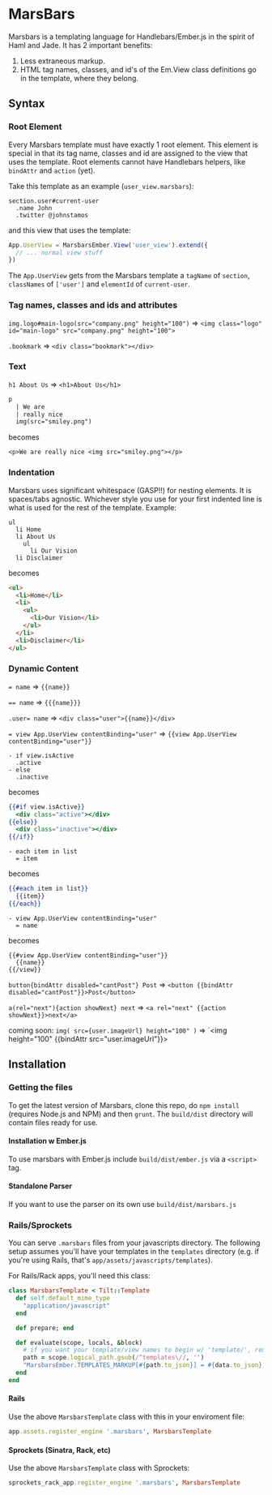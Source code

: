 # MarsBars

Marsbars is a templating language for Handlebars/Ember.js in the spirit of Haml and Jade. It has 2 important benefits:

1. Less extraneous markup.
2. HTML tag names, classes, and id's of the Em.View class definitions go in the template, where they belong.

## Syntax

### Root Element

Every Marsbars template must have exactly 1 root element. This element is special in that its tag name, classes and id are assigned to the view that uses the template. Root elements cannot have Handlebars helpers, like `bindAttr` and `action` (yet).

Take this template as an example (`user_view.marsbars`):

```
section.user#current-user
  .name John
  .twitter @johnstamos
```

and this view that uses the template:

```javascript
App.UserView = MarsbarsEmber.View('user_view').extend({
  // ... normal view stuff
})
```

The `App.UserView` gets from the Marsbars template a `tagName` of `section`, `classNames` of `['user']` and `elementId` of `current-user`.

### Tag names, classes and ids and attributes

`img.logo#main-logo(src="company.png" height="100")` => `<img class="logo" id="main-logo" src="company.png" height="100">`

`.bookmark` => `<div class="bookmark"></div>`

### Text

`h1 About Us` => `<h1>About Us</h1>`

```html
p
  | We are
  | really nice
  img(src="smiley.png")
```

becomes

`<p>We are really nice <img src="smiley.png"></p>`

### Indentation

Marsbars uses significant whitespace (GASP!!) for nesting elements. It is spaces/tabs agnostic. Whichever style you use for your first indented line is what is used for the rest of the template. Example:

```
ul
  li Home
  li About Us
    ul
      li Our Vision
  li Disclaimer
```

becomes

```html
<ul>
  <li>Home</li>
  <li>
    <ul>
      <li>Our Vision</li>
    </ul>
  </li>
  <li>Disclaimer</li>
</ul>
```

### Dynamic Content

`= name` => `{{name}}`

`== name` => `{{{name}}}`

`.user= name` => `<div class="user">{{name}}</div>`

`= view App.UserView contentBinding="user"` => `{{view App.UserView contentBinding="user"}}`

```
- if view.isActive
  .active
- else
  .inactive
```
becomes
```handlebars
{{#if view.isActive}}
  <div class="active"></div>
{{else}}
  <div class="inactive"></div>
{{/if}}
```

```
- each item in list
  = item
```
becomes
```handlebars
{{#each item in list}}
  {{item}}
{{/each}}
```

```
- view App.UserView contentBinding="user"
  = name
```
becomes
```Handlebars
{{#view App.UserView contentBinding="user"}}
  {{name}}
{{/view}}
```

`button{bindAttr disabled="cantPost"} Post` => `<button {{bindAttr disabled="cantPost"}}>Post</button>`

`a(rel="next"){action showNext} next` => `<a rel="next" {{action showNext}}>next</a>`

coming soon: `img( src={user.imageUrl} height="100" )` => `<img height="100" {{bindAttr src="user.imageUrl"}}>



## Installation

### Getting the files
To get the latest version of Marsbars, clone this repo, do `npm install` (requires Node.js and NPM) and then `grunt`. The `build/dist` directory will contain files ready for use.

#### Installation w Ember.js
To use marsbars with Ember.js include `build/dist/ember.js` via a `<script>` tag.

#### Standalone Parser
If you want to use the parser on its own use `build/dist/marsbars.js`

### Rails/Sprockets

You can serve `.marsbars` files from your javascripts directory. The following setup assumes you'll have your templates in the `templates` directory (e.g. if you're using Rails, that's `app/assets/javascripts/templates`).

For Rails/Rack apps, you'll need this class:

```ruby
class MarsbarsTemplate < Tilt::Template
  def self.default_mime_type
    "application/javascript"
  end

  def prepare; end

  def evaluate(scope, locals, &block)
    # if you want your template/view names to begin w/ 'template/', remove the call to gsub
    path = scope.logical_path.gsub(/^templates\//, '')
    "MarsbarsEmber.TEMPLATES_MARKUP[#{path.to_json}] = #{data.to_json};"
  end
end
```

#### Rails

Use the above `MarsbarsTemplate` class with this in your enviroment file:

```ruby
app.assets.register_engine '.marsbars', MarsbarsTemplate
```

#### Sprockets (Sinatra, Rack, etc)

Use the above `MarsbarsTemplate` class with Sprockets:

```ruby
sprockets_rack_app.register_engine '.marsbars', MarsbarsTemplate
```

